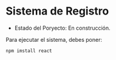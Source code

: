 <h1> Sistema de Registro </h1>

- Estado del Poryecto: En construcción.

Para ejecutar el sistema, debes poner:

```npm imstall react```
